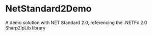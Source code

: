 # NetStandard2Demo
A demo solution with NET Standard 2.0, referencing the .NETFx 2.0 SharpZipLib library
